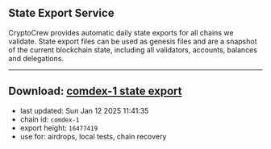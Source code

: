 ## State Export Service
CryptoCrew provides automatic daily state exports for all chains we validate. State export files can be used as genesis files and are a snapshot of the current blockchain state, including all validators, accounts, balances and delegations.

---
**Download: [comdex-1 state export](https://dl-eu2.ccvalidators.com/SERVICE/comdex/comdex-1_export_16477419.json)**
---

- last updated: Sun Jan 12 2025 11:41:35
- chain id: `comdex-1`
- export height: `16477419`
- use for: airdrops, local tests, chain recovery
